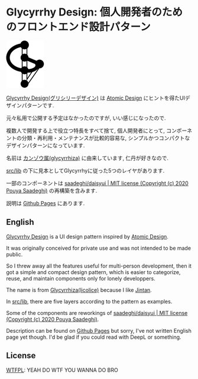 # Glycyrrhy Design: 個人開発者のためのフロントエンド設計パターン

![Glycyrrhy Design Logo](./static/favicon.png)

[Glycyrrhy Design(グリシリーデザイン)](https://hand-accident.github.io/glycyrrhy-design)
は
[Atomic Design](https://atomicdesign.bradfrost.com/)
にヒントを得たUIデザインパターンです.

元々私用で公開する予定はなかったのですが,
いい感じになったので.

複数人で開発する上で役立つ特長をすべて捨て,
個人開発者にとって,
コンポーネントの分類・再利用・メンテナンスが比較的容易な,
シンプルかつコンパクトなデザインパターンになっています.

名前は
[カンゾウ属(glycyrrhiza)](https://ja.wikipedia.org/wiki/%E3%82%AB%E3%83%B3%E3%82%BE%E3%82%A6%E5%B1%9E)
に由来しています,
仁丹が好きなので.

[src/lib](https://github.com/hand-accident/glycyrrhy-design/tree/master/src/lib)
の下に見本としてGlycyrrhyに従った5つのレイヤがあります.

一部のコンポーネントは
[saadeghi/daisyui | MIT license (Copyright (c) 2020 Pouya Saadeghi)](https://github.com/saadeghi/daisyui)
の再構築を含みます.

説明は
[Github Pages](https://hand-accident.github.io/glycyrrhy-design)
にあります.

## English

[Glycyrrhy Design](https://hand-accident.github.io/glycyrrhy-design)
is a UI design pattern inspired by
[Atomic Design](https://atomicdesign.bradfrost.com/).

It was originally conceived for private use and was not intended to be made public.

So I threw away all the features useful for multi-person development,
then it got a simple and compact design pattern,
which is easier to categorize, reuse, and maintain components only for lonely developpers.

The name is from
[Glycyrrhiza(licolice)](https://en.wikipedia.org/wiki/Glycyrrhiza)
because I like
[Jintan](https://en.wikipedia.org/wiki/Jintan_(Japanese_medicine)).

In
[src/lib](https://github.com/hand-accident/glycyrrhy-design/tree/master/src/lib),
there are five layers according to the pattern as examples.

Some of the components are reworkings of
[saadeghi/daisyui | MIT license (Copyright (c) 2020 Pouya Saadeghi)](https://github.com/saadeghi/daisyui).

Description can be found on
[Github Pages](https://hand-accident.github.io/glycyrrhy-design)
but sorry,
I've not written English page yet though.
I'd be glad if you could read with DeepL or something.

## License

[WTFPL](http://www.wtfpl.net/): YEAH DO WTF YOU WANNA DO BRO
